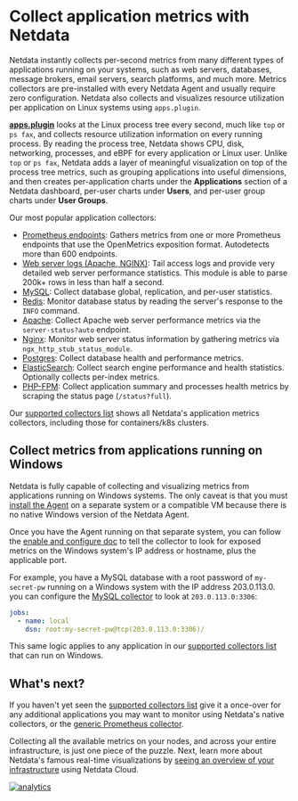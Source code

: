 <!--
title: "Collect application metrics with Netdata"
sidebar_label: "Application metrics"
description: "Monitor and troubleshoot every application on your infrastructure with per-second metrics, zero configuration, and meaningful charts."
custom_edit_url: https://github.com/netdata/netdata/edit/master/docs/collect/application-metrics.md
-->

# Collect application metrics with Netdata

Netdata instantly collects per-second metrics from many different types of applications running on your systems, such as
web servers, databases, message brokers, email servers, search platforms, and much more. Metrics collectors are
pre-installed with every Netdata Agent and usually require zero configuration. Netdata also collects and visualizes
resource utilization per application on Linux systems using `apps.plugin`.

[**apps.plugin**](/collectors/apps.plugin/README.md) looks at the Linux process tree every second, much like `top` or
`ps fax`, and collects resource utilization information on every running process. By reading the process tree, Netdata
shows CPU, disk, networking, processes, and eBPF for every application or Linux user. Unlike `top` or `ps fax`, Netdata
adds a layer of meaningful visualization on top of the process tree metrics, such as grouping applications into useful
dimensions, and then creates per-application charts under the **Applications** section of a Netdata dashboard, per-user
charts under **Users**, and per-user group charts under **User Groups**.

Our most popular application collectors:

-   [Prometheus endpoints](https://learn.netdata.cloud/docs/agent/collectors/go.d.plugin/modules/prometheus): Gathers
    metrics from one or more Prometheus endpoints that use the OpenMetrics exposition format. Autodetects more than 600
    endpoints.
-   [Web server logs (Apache, NGINX)](https://learn.netdata.cloud/docs/agent/collectors/go.d.plugin/modules/weblog/):
    Tail access logs and provide very detailed web server performance statistics. This module is able to parse 200k+
    rows in less than half a second.
-   [MySQL](https://learn.netdata.cloud/docs/agent/collectors/go.d.plugin/modules/mysql/): Collect database global,
    replication, and per-user statistics.
-   [Redis](/collectors/python.d.plugin/redis/): Monitor database status by reading the server's response to the `INFO`
    command.
-   [Apache](https://learn.netdata.cloud/docs/agent/collectors/go.d.plugin/modules/apache/): Collect Apache web
    server performance metrics via the `server-status?auto` endpoint.
-   [Nginx](https://learn.netdata.cloud/docs/agent/collectors/go.d.plugin/modules/nginx/): Monitor web server
    status information by gathering metrics via `ngx_http_stub_status_module`.
-   [Postgres](/collectors/python.d.plugin/postgres/README.md): Collect database health and performance metrics. 
-   [ElasticSearch](/collectors/python.d.plugin/elasticsearch/README.md): Collect search engine performance and health
    statistics. Optionally collects per-index metrics.
-   [PHP-FPM](https://learn.netdata.cloud/docs/agent/collectors/go.d.plugin/modules/phpfpm/): Collect application
    summary and processes health metrics by scraping the status page (`/status?full`).

Our [supported collectors list](/collectors/COLLECTORS.md#service-and-application-collectors) shows all Netdata's
application metrics collectors, including those for containers/k8s clusters.

## Collect metrics from applications running on Windows

Netdata is fully capable of collecting and visualizing metrics from applications running on Windows systems. The only
caveat is that you must [install the Agent](/docs/get/README.md) on a separate system or a compatible VM because there
is no native Windows version of the Netdata Agent.

Once you have the Agent running on that separate system, you can follow the [enable and configure
doc](/docs/collect/enable-configure.md) to tell the collector to look for exposed metrics on the Windows system's IP
address or hostname, plus the applicable port.

For example, you have a MySQL database with a root password of `my-secret-pw` running on a Windows system with the IP
address 203.0.113.0. you can configure the [MySQL
collector](https://learn.netdata.cloud/docs/agent/collectors/go.d.plugin/modules/mysql) to look at `203.0.113.0:3306`:

```yml
jobs:
  - name: local
    dsn: root:my-secret-pw@tcp(203.0.113.0:3306)/
```

This same logic applies to any application in our [supported collectors
list](/collectors/COLLECTORS.md#service-and-application-collectors) that can run on Windows.

## What's next?

If you haven't yet seen the [supported collectors list](/collectors/COLLECTORS.md) give it a once-over for any
additional applications you may want to monitor using Netdata's native collectors, or the [generic Prometheus
collector](https://learn.netdata.cloud/docs/agent/collectors/go.d.plugin/modules/prometheus).

Collecting all the available metrics on your nodes, and across your entire infrastructure, is just one piece of the
puzzle. Next, learn more about Netdata's famous real-time visualizations by [seeing an overview of your
infrastructure](/docs/visualize/overview-infrastructure.md) using Netdata Cloud.

[![analytics](https://www.google-analytics.com/collect?v=1&aip=1&t=pageview&_s=1&ds=github&dr=https%3A%2F%2Fgithub.com%2Fnetdata%2Fnetdata&dl=https%3A%2F%2Fmy-netdata.io%2Fgithub%2Fdocs%2Fcollect%2Fapplication-metrics&_u=MAC~&cid=5792dfd7-8dc4-476b-af31-da2fdb9f93d2&tid=UA-64295674-3)](<>)
